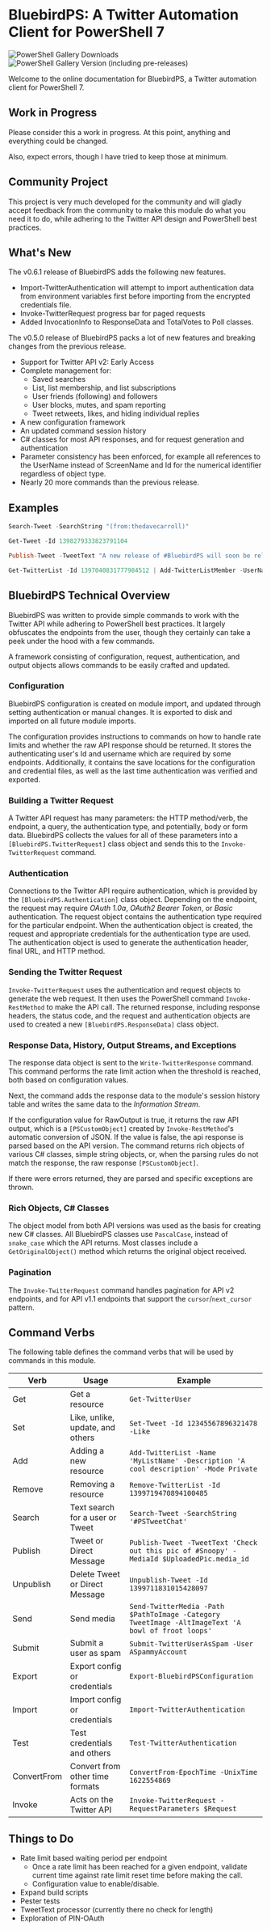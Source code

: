 # BluebirdPS: A Twitter Automation Client for PowerShell 7

![PowerShell Gallery Downloads](https://img.shields.io/powershellgallery/dt/bluebirdps?label=PowerShell%20Gallery%20Downloads&logo=PowerShell&style=for-the-badge)
![PowerShell Gallery Version (including pre-releases)](https://img.shields.io/powershellgallery/v/bluebirdps?color=blue&include_prereleases&label=PowerShell%20Gallery&logo=PowerShell&style=for-the-badge)

Welcome to the online documentation for BluebirdPS, a Twitter automation client for PowerShell 7.

## Work in Progress

Please consider this a work in progress.
At this point, anything and everything could be changed.

Also, expect errors, though I have tried to keep those at minimum.

## Community Project

This project is very much developed for the community and will gladly accept feedback from the
community to make this module do what you need it to do, while adhering to the Twitter API design and
PowerShell best practices.

## What's New

The v0.6.1 release of BluebirdPS adds the following new features.

- Import-TwitterAuthentication will attempt to import authentication data from environment variables first before importing from the encrypted credentials file.
- Invoke-TwitterRequest progress bar for paged requests
- Added InvocationInfo to ResponseData and TotalVotes to Poll classes.

The v0.5.0 release of BluebirdPS packs a lot of new features and breaking changes from the previous release.

- Support for Twitter API v2: Early Access
- Complete management for:
  - Saved searches
  - List, list membership, and list subscriptions
  - User friends (following) and followers
  - User blocks, mutes, and spam reporting
  - Tweet retweets, likes, and hiding individual replies
- A new configuration framework
- An updated command session history
- C# classes for most API responses, and for request generation and authentication
- Parameter consistency has been enforced, for example all references to the UserName instead of ScreenName and Id for the numerical identifier regardless of object type.
- Nearly 20 more commands than the previous release.

## Examples

```PowerShell
Search-Tweet -SearchString "(from:thedavecarroll)"

Get-Tweet -Id 1398279333823791104

Publish-Tweet -TweetText "A new release of #BluebirdPS will soon be released. BluebirdPS is #PowerShell 7 Twitter automation client. Check it out! https://bit.ly/BluebirdPS"

Get-TwitterList -Id 1397040831777984512 | Add-TwitterListMember -UserName thedavecarroll,BluebirdPS
```

## BluebirdPS Technical Overview

BluebirdPS was written to provide simple commands to work with the Twitter API while adhering to PowerShell best practices.
It largely obfuscates the endpoints from the user, though they certainly can take a peek under the hood with a few commands.

A framework consisting of configuration, request, authentication, and output objects allows commands to be easily crafted and updated.

### Configuration

BluebirdPS configuration is created on module import, and updated through setting authentication or manual changes.
It is exported to disk and imported on all future module imports.

The configuration provides instructions to commands on how to handle rate limits and whether the raw API response should be returned.
It stores the authenticating user's Id and username which are required by some endpoints.
Additionally, it contains the save locations for the configuration and credential files, as well as the last time authentication was verified and exported.

### Building a Twitter Request

A Twitter API request has many parameters: the HTTP method/verb, the endpoint, a query, the authentication type, and potentially, body or form data.
BluebirdPS collects the values for all of these parameters into a `[BluebirdPS.TwitterRequest]` class object and sends this to the `Invoke-TwitterRequest` command.

### Authentication

Connections to the Twitter API require authentication, which is provided by the `[BluebirdPS.Authentication]` class object.
Depending on the endpoint, the request may require *OAuth 1.0a*, *OAuth2 Bearer Token*, or *Basic* authentication.
The request object contains the authentication type required for the particular endpoint.
When the authentication object is created, the request and appropriate credentials for the authentication type are used.
The authentication object is used to generate the authentication header, final URL, and HTTP method.

### Sending the Twitter Request

`Invoke-TwitterRequest` uses the authentication and request objects to generate the web request.
It then uses the PowerShell command `Invoke-RestMethod` to make the API call.
The returned response, including response headers, the status code, and the request and authentication objects are used to created a new `[BluebirdPS.ResponseData]` class object.

### Response Data, History, Output Streams, and Exceptions

The response data object is sent to the `Write-TwitterResponse` command.
This command performs the rate limit action when the threshold is reached, both based on configuration values.

Next, the command adds the response data to the module's session history table and writes the same data to the *Information Stream*.

If the configuration value for RawOutput is true, it returns the raw API output, which is a `[PSCustomObject]` created by `Invoke-RestMethod`'s automatic conversion of JSON.
If the value is false, the api response is parsed based on the API version.
The command returns rich objects of various C# classes, simple string objects, or, when the parsing rules do not match the response, the raw response `[PSCustomObject]`.

If there were errors returned, they are parsed and specific exceptions are thrown.

### Rich Objects, C# Classes

The object model from both API versions was used as the basis for creating new C# classes.
All BluebirdPS classes use `PascalCase`, instead of `snake_case` which the API returns.
Most classes include a `GetOriginalObject()` method which returns the original object received.

### Pagination

The `Invoke-TwitterRequest` command handles pagination for API v2 endpoints, and for API v1.1 endpoints that support the `cursor`/`next_cursor` pattern.

## Command Verbs

The following table defines the command verbs that will be used by commands in this module.

| Verb        | Usage                            | Example                                                                                           |
| ----------- | -------------------------------- | ------------------------------------------------------------------------------------------------- |
| Get         | Get a resource                   | `Get-TwitterUser`                                                                                 |
| Set         | Like, unlike, update, and others | `Set-Tweet -Id 12345567896321478 -Like`                                                           |
| Add         | Adding a new resource            | `Add-TwitterList -Name 'MyListName' -Description 'A cool description' -Mode Private`              |
| Remove      | Removing a resource              | `Remove-TwitterList -Id 1399719470894100485`                                                      |
| Search      | Text search for a user or Tweet  | `Search-Tweet -SearchString '#PSTweetChat'`                                                       |
| Publish     | Tweet or Direct Message          | `Publish-Tweet -TweetText 'Check out this pic of #Snoopy' -MediaId $UploadedPic.media_id`         |
| Unpublish   | Delete Tweet or Direct Message   | `Unpublish-Tweet -Id 1399711831015428097`                                                         |
| Send        | Send media                       | `Send-TwitterMedia -Path $PathToImage -Category TweetImage -AltImageText 'A bowl of froot loops'` |
| Submit      | Submit a user as spam            | `Submit-TwitterUserAsSpam -User ASpammyAccount`                                                   |
| Export      | Export config or credentials     | `Export-BluebirdPSConfiguration`                                                                  |
| Import      | Import config or credentials     | `Import-TwitterAuthentication`                                                                    |
| Test        | Test credentials and others      | `Test-TwitterAuthentication`                                                                      |
| ConvertFrom | Convert from other time formats  | `ConvertFrom-EpochTime -UnixTime 1622554869`                                                      |
| Invoke      | Acts on the Twitter API          | `Invoke-TwitterRequest -RequestParameters $Request`                                               |

## Things to Do

- Rate limit based waiting period per endpoint
  - Once a rate limit has been reached for a given endpoint, validate current time against rate limit reset time before making the call.
  - Configuration value to enable/disable.
- Expand build scripts
- Pester tests
- TweetText processor (currently there no check for length)
- Exploration of PIN-OAuth
